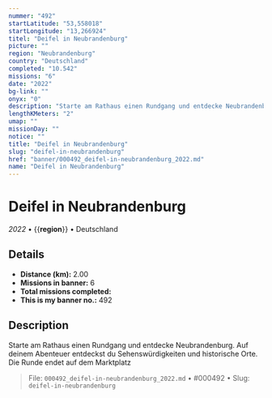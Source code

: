 ```yaml
---
nummer: "492"
startLatitude: "53,558018"
startLongitude: "13,266924"
titel: "Deifel in Neubrandenburg"
picture: ""
region: "Neubrandenburg"
country: "Deutschland"
completed: "10.542"
missions: "6"
date: "2022"
bg-link: ""
onyx: "0"
description: "Starte am Rathaus einen Rundgang und entdecke Neubrandenburg. Auf deinem Abenteuer entdeckst du Sehenswürdigkeiten und historische Orte. Die Runde endet auf dem Marktplatz"
lengthKMeters: "2"
umap: ""
missionDay: ""
notice: ""
title: "Deifel in Neubrandenburg"
slug: "deifel-in-neubrandenburg"
href: "banner/000492_deifel-in-neubrandenburg_2022.md"
name: "Deifel in Neubrandenburg"
---
```

# Deifel in Neubrandenburg

*2022* • {{__region__}} • Deutschland





## Details
- **Distance (km):** 2.00
- **Missions in banner:** 6
- **Total missions completed:** 
- **This is my banner no.:** 492



## Description
Starte am Rathaus einen Rundgang und entdecke Neubrandenburg. Auf deinem Abenteuer entdeckst du Sehenswürdigkeiten und historische Orte. Die Runde endet auf dem Marktplatz




> File: `000492_deifel-in-neubrandenburg_2022.md` • #000492 • Slug: `deifel-in-neubrandenburg`
